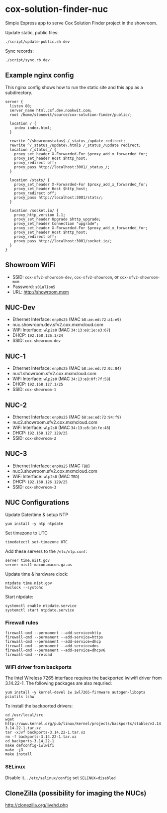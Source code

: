# cox-solution-finder-nuc

Simple Express app to serve Cox Solution Finder project in the showroom.

Update static, public files:

    ./script/update-public.sh dev

Sync records:

    ./script/sync.rb dev

## Example nginx config

This nginx config shows how to run the static site and this app as a subdirectory.

    server {
      listen 80;
      server_name html.csf.dev.nookwit.com;
      root /home/stonewit/source/cox-solution-finder/public/;

      location / {
        index index.html;
      }

      rewrite ^/showroomstatus$ /_status_/update redirect;
      rewrite ^/_status_/update\.html$ /_status_/update redirect;
      location /_status_/ {
        proxy_set_header X-Forwarded-For $proxy_add_x_forwarded_for;
        proxy_set_header Host $http_host;
        proxy_redirect off;
        proxy_pass http://localhost:3001/_status_/;
      }

      location /stats/ {
        proxy_set_header X-Forwarded-For $proxy_add_x_forwarded_for;
        proxy_set_header Host $http_host;
        proxy_redirect off;
        proxy_pass http://localhost:3001/stats/;
      }

      location /socket.io/ {
        proxy_http_version 1.1;
        proxy_set_header Upgrade $http_upgrade;
        proxy_set_header Connection "upgrade";
        proxy_set_header X-Forwarded-For $proxy_add_x_forwarded_for;
        proxy_set_header Host $http_host;
        proxy_redirect off;
        proxy_pass http://localhost:3001/socket.io/;
      }
    }

## Showroom WiFi

* SSID: `cox-sfv2-showroom-dev`, `cox-sfv2-showroom`, or `cox-sfv2-showroom-mxm`
* Password: `s01uTIon5`
* URL: http://showroom.mxm

## NUC-Dev

* Ethernet Interface: `enp0s25` (MAC `b8:ae:ed:72:a1:e9`)
* nuc.showroom.dev.sfv2.cox.mxmcloud.com
* WiFi Interface: `wlp2s0` (MAC `34:13:e8:1e:e3:67`)
* DHCP: `192.168.126.1/24`
* SSID: `cox-showroom-dev`


## NUC-1

* Ethernet Interface: `enp0s25` (MAC `b8:ae:ed:72:0c:84`)
* nuc1.showroom.sfv2.cox.mxmcloud.com
* WiFi Interface: `wlp2s0` (MAC `34:13:e8:0f:7f:58`)
* DHCP: `192.168.127.1/25`
* SSID: `cox-showroom-1`

## NUC-2

* Ethernet Interface: `enp0s25` (MAC `b8:ae:ed:72:94:f9`)
* nuc2.showroom.sfv2.cox.mxmcloud.com
* WiFi Interface: `wlp2s0` (MAC `34:13:e8:1d:fe:48`)
* DHCP: `192.168.127.129/25`
* SSID: `cox-showroom-2`

## NUC-3

* Ethernet Interface: `enp0s25` (MAC `TBD`)
* nuc3.showroom.sfv2.cox.mxmcloud.com
* WiFi Interface: `wlp2s0` (MAC `TBD`)
* DHCP: `192.168.126.129/25`
* SSID: `cox-showroom-3`

## NUC Configurations

Update Date/time & setup NTP

    yum install -y ntp ntpdate

Set timezone to UTC

    timedatectl set-timezone UTC

Add these servers to the `/etc/ntp.conf`:

    server time.nist.gov
    server nist1-macon.macon.ga.us

Update time & hardware clock:

    ntpdate time.nist.gov
    hwclock --systohc

Start ntpdate:

    systemctl enable ntpdate.service
    systemctl start ntpdate.service

### Firewall rules

    firewall-cmd --permanent --add-service=http
    firewall-cmd --permanent --add-service=https
    firewall-cmd --permanent --add-service=dhcp
    firewall-cmd --permanent --add-service=dns
    firewall-cmd --permanent --add-service=dhcpv6
    firewall-cmd --reload

### WiFi driver from backports

The Intel Wireless 7265 interface requires the backported iwlwifi driver from 3.14.22-1.  The
following packages are also requried:

    yum install -y kernel-devel iw iwl7265-firmware autogen-libopts pciutils lshw

To install the backported drivers:

    cd /usr/local/src
    wget http://www.kernel.org/pub/linux/kernel/projects/backports/stable/v3.14.22/backports-3.14.22-1.tar.xz
    tar -xJvf backports-3.14.22-1.tar.xz
    rm -f backports-3.14.22-1.tar.xz
    cd backports-3.14.22-1
    make defconfig-iwlwifi
    make -j3
    make install

### SELinux

Disable it... `/etc/selinux/config` set `SELINUX=disabled`

## CloneZilla (possibility for imaging the NUCs)

http://clonezilla.org/livehd.php
